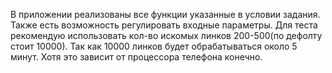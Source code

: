 В приложении реализованы все функции указанные в условии задания. Также есть возможность регулировать входные параметры. 
Для теста рекомендую использовать кол-во искомых линков 200-500(по дефолту стоит 10000).
Так как 10000 линков будет обрабатываться около 5 минут. Хотя это зависит от процессора телефона конечно.